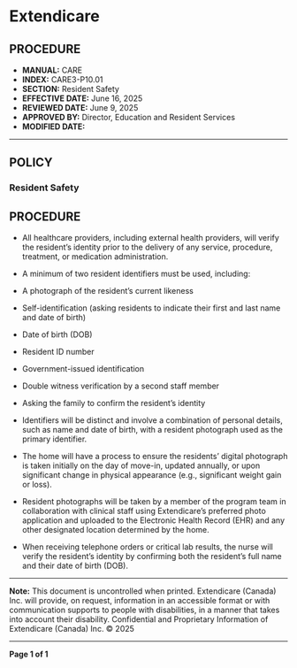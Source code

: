 # Extendicare

## PROCEDURE

- **MANUAL:** CARE
- **INDEX:** CARE3-P10.01
- **SECTION:** Resident Safety
- **EFFECTIVE DATE:** June 16, 2025
- **REVIEWED DATE:** June 9, 2025
- **APPROVED BY:** Director, Education and Resident Services
- **MODIFIED DATE:**

----

## POLICY

### Resident Safety

## PROCEDURE

- All healthcare providers, including external health providers, will verify the resident’s identity prior to the delivery of any service, procedure, treatment, or medication administration.

- A minimum of two resident identifiers must be used, including:
- A photograph of the resident’s current likeness
- Self-identification (asking residents to indicate their first and last name and date of birth)
- Date of birth (DOB)
- Resident ID number
- Government-issued identification
- Double witness verification by a second staff member
- Asking the family to confirm the resident’s identity

- Identifiers will be distinct and involve a combination of personal details, such as name and date of birth, with a resident photograph used as the primary identifier.

- The home will have a process to ensure the residents’ digital photograph is taken initially on the day of move-in, updated annually, or upon significant change in physical appearance (e.g., significant weight gain or loss).

- Resident photographs will be taken by a member of the program team in collaboration with clinical staff using Extendicare’s preferred photo application and uploaded to the Electronic Health Record (EHR) and any other designated location determined by the home.

- When receiving telephone orders or critical lab results, the nurse will verify the resident’s identity by confirming both the resident’s full name and their date of birth (DOB).

----

**Note:** This document is uncontrolled when printed. Extendicare (Canada) Inc. will provide, on request, information in an accessible format or with communication supports to people with disabilities, in a manner that takes into account their disability. Confidential and Proprietary Information of Extendicare (Canada) Inc. © 2025

----

**Page 1 of 1**